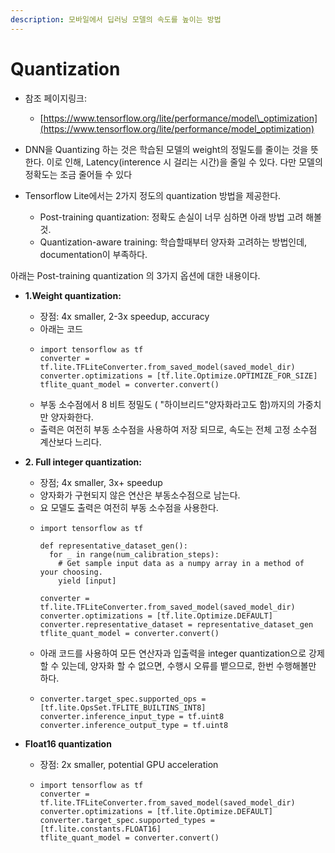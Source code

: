 ```yaml
---
description: 모바일에서 딥러닝 모델의 속도를 높이는 방법
---
```


# Quantization

* 참조 페이지링크:
  * [https://www.tensorflow.org/lite/performance/model\_optimization](https://www.tensorflow.org/lite/performance/model_optimization)



* DNN을 Quantizing 하는 것은 학습된 모델의 weight의 정밀도를 줄이는 것을 뜻한다. 이로 인해,  Latency\(interence 시 걸리는 시간\)을 줄일 수 있다. 다만 모델의 정확도는 조금 줄어들 수 있다
* Tensorflow Lite에서는 2가지 정도의 quantization 방법을 제공한다.
  * Post-training quantization: 정확도 손실이 너무 심하면 아래 방법 고려 해볼것.
  * Quantization-aware training:  학습할때부터 양자화 고려하는 방법인데,  documentation이 부족하다.

아래는 Post-training quantization 의 3가지 옵션에 대한 내용이다.

* **1.Weight quantization:**
  * 장점: 4x smaller, 2-3x speedup, accuracy
  * 아래는 코드
  * ```text
    import tensorflow as tf
    converter = tf.lite.TFLiteConverter.from_saved_model(saved_model_dir)
    converter.optimizations = [tf.lite.Optimize.OPTIMIZE_FOR_SIZE]
    tflite_quant_model = converter.convert()
    ```
  * 부동 소수점에서 8 비트 정밀도 \( "하이브리드"양자화라고도 함\)까지의 가중치 만 양자화한다.
  * 출력은 여전히 부동 소수점을 사용하여 저장 되므로, 속도는 전체 고정 소수점 계산보다 느리다.
* **2. Full integer quantization:**
  * 장점; 4x smaller, 3x+ speedup
  * 양자화가 구현되지 않은 연산은 부동소수점으로 남는다.
  * 요 모델도 출력은 여전히 부동 소수점을 사용한다.
  * ```text
    import tensorflow as tf

    def representative_dataset_gen():
      for _ in range(num_calibration_steps):
        # Get sample input data as a numpy array in a method of your choosing.
        yield [input]

    converter = tf.lite.TFLiteConverter.from_saved_model(saved_model_dir)
    converter.optimizations = [tf.lite.Optimize.DEFAULT]
    converter.representative_dataset = representative_dataset_gen
    tflite_quant_model = converter.convert()
    ```
  * 아래 코드를 사용하여 모든 연산자과 입출력을 integer quantization으로 강제할 수 있는데, 양자화 할 수 없으면,  수행시 오류를 뱉으므로, 한번 수행해볼만 하다.
  * ```text
    converter.target_spec.supported_ops = [tf.lite.OpsSet.TFLITE_BUILTINS_INT8]
    converter.inference_input_type = tf.uint8
    converter.inference_output_type = tf.uint8
    ```
* **Float16 quantization**

  * 장점: 2x smaller, potential GPU acceleration
  * ```text
    import tensorflow as tf
    converter = tf.lite.TFLiteConverter.from_saved_model(saved_model_dir)
    converter.optimizations = [tf.lite.Optimize.DEFAULT]
    converter.target_spec.supported_types = [tf.lite.constants.FLOAT16]
    tflite_quant_model = converter.convert()
    ```

